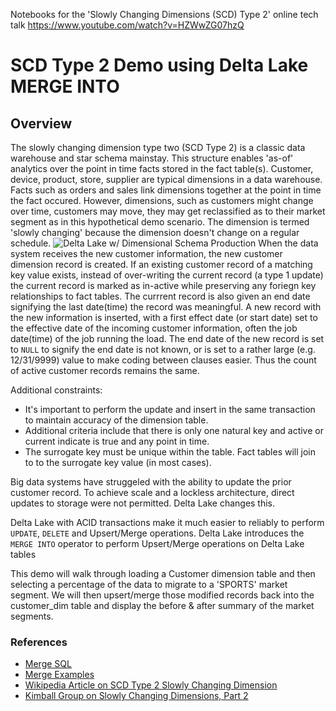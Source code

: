 Notebooks for the 'Slowly Changing Dimensions (SCD) Type 2' online tech talk
https://www.youtube.com/watch?v=HZWwZG07hzQ


# SCD Type 2 Demo using Delta Lake MERGE INTO

## Overview

The slowly changing dimension type two (SCD Type 2) is a classic data warehouse and star schema mainstay. This structure enables 'as-of' analytics over the point in time facts stored in the fact table(s). Customer, device, product, store, supplier are typical dimensions in a data warehouse. Facts such as orders and sales link dimensions together at the point in time the fact occured. However, dimensions, such as customers might change over time, customers may move, they may get reclassified as to their market segment as in this hypothetical demo scenario. The dimension is termed 'slowly changing' because the dimension doesn't change on a regular schedule.
![Delta Lake w/ Dimensional Schema Production](https://databricks-knowledge-repo-images.s3.us-east-2.amazonaws.com/DeltaLake/deltalake-dimensional-modeling.png)
When the data system receives the new customer information, the new customer dimension record is created. If an existing customer record of a matching key value exists, instead of over-writing the current record (a type 1 update) the current record is marked as in-active while preserving any foriegn key relationships to fact tables. The currrent record is also given an end date signifying the last date(time) the record was meaningful. A new record with the new information is inserted, with a first effect date (or start date) set to the effective date of the incoming customer information, often the job date(time) of the job running the load. The end date of the new record is set to `NULL` to signify the end date is not known, or is set to a rather large (e.g. 12/31/9999) value to make coding between clauses easier.   Thus the count of active customer records remains the same. 

Additional constraints:
* It's important to perform the update and insert in the same transaction to maintain accuracy of the dimension table.
* Additional criteria include that there is only one natural key and active or current indicate is true and any point in time.
* The surrogate key must be unique within the table. Fact tables will join to to the surrogate key value (in most cases).

Big data systems have struggeled with the ability to update the prior customer record. To achieve scale and a lockless architecture, direct updates to storage were not permitted. Delta Lake changes this.

Delta Lake with ACID transactions make it much easier to reliably to perform `UPDATE`, `DELETE` and Upsert/Merge operations. Delta Lake introduces the `MERGE INTO` operator to perform Upsert/Merge operations on Delta Lake tables

This demo will walk through loading a Customer dimension table and then selecting a percentage of the data to migrate to a 'SPORTS' market segment. We will then upsert/merge those modified records back into the customer_dim table and display the before & after summary of the market segments.

### References
* [Merge SQL](https://docs.databricks.com/spark/latest/spark-sql/language-manual/merge-into.html)
* [Merge Examples](https://docs.databricks.com/delta/delta-update.html#merge-examples)
* [Wikipedia Article on SCD Type 2 Slowly Changing Dimension](https://en.wikipedia.org/w/index.php?title=Slowly_changing_dimension)
* [Kimball Group on Slowly Changing Dimensions, Part 2](https://www.kimballgroup.com/2008/09/slowly-changing-dimensions-part-2/)
